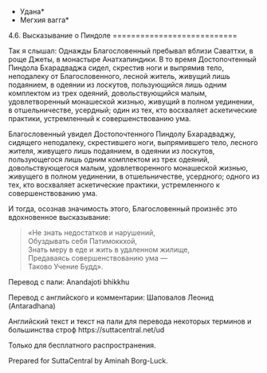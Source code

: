 * Удана*
* Мегхия вагга*

4\.6\. Высказывание о Пиндоле
\=\=\=\=\=\=\=\=\=\=\=\=\=\=\=\=\=\=\=\=\=\=\=\=\=\=\=

Так я слышал: Однажды Благословенный пребывал вблизи Саваттхи, в роще Джеты, в монастыре Анатхапиндики\. В то время Достопочтенный Пиндола Бхарадваджа сидел, скрестив ноги и выпрямив тело, неподалеку от Благословенного, лесной житель, живущий лишь подаянием, в одеянии из лоскутов, пользующийся лишь одним комплектом из трех одеяний, довольствующийся малым, удовлетворенный монашеской жизнью, живущий в полном уединении, в отшельничестве, усердный; один из тех, кто восхваляет аскетические практики, устремленный к совершенствованию ума\.

Благословенный увидел Достопочтенного Пиндолу Бхарадваджу, сидящего неподалеку, скрестившего ноги, выпрямившего тело, лесного жителя, живущего лишь подаянием, в одеянии из лоскутов, пользующегося лишь одним комплектом из трех одеяний, довольствующегося малым, удовлетворенного монашеской жизнью, живущего в полном уединении, в отшельничестве, усердного; одного из тех, кто восхваляет аскетические практики, устремленного к совершенствованию ума\.

И тогда, осознав значимость этого, Благословенный произнёс это вдохновенное высказывание:

> «Не знать недостатков и нарушений,  
> Обуздывать себя Патимоккхой,  
> Знать меру в еде и жить в удаленном жилище,  
> Предаваясь совершенствованию ума —  
> Таково Учение Будд»\.

Перевод с пали: Anandajoti bhikkhu

Перевод с английского и комментарии: Шаповалов Леонид \(Antaradhana\)

Английский текст и текст на пали для перевода некоторых терминов и большинства строф https://suttacentral\.net/ud

  

Только для бесплатного распространения\.

  

Prepared for SuttaCentral by Aminah Borg\-Luck\.